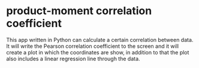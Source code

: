# product-moment correlation coefficient

This app written in Python can calculate a certain correlation between data.
It will write the Pearson correlation coefficient to the screen and it will create a plot in which the coordinates are show, in addition to that the plot also includes a linear regression line through the data.